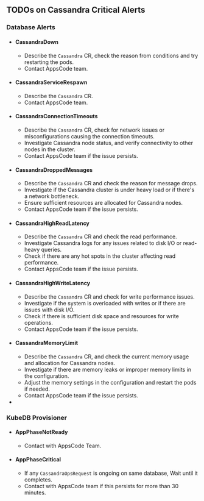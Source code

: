 ## TODOs on Cassandra Critical Alerts

### Database Alerts

- #### CassandraDown
    - Describe the `Cassandra` CR, check the reason from conditions and try restarting the pods.
    - Contact AppsCode team.
- #### CassandraServiceRespawn
    - Describe the `Cassandra` CR.
    - Contact AppsCode team.
- #### CassandraConnectionTimeouts
    - Describe the `Cassandra` CR, check for network issues or misconfigurations causing the connection timeouts.
    - Investigate Cassandra node status, and verify connectivity to other nodes in the cluster.
    - Contact AppsCode team if the issue persists.

- #### CassandraDroppedMessages
    - Describe the `Cassandra` CR and check the reason for message drops.
    - Investigate if the Cassandra cluster is under heavy load or if there's a network bottleneck.
    - Ensure sufficient resources are allocated for Cassandra nodes.
    - Contact AppsCode team if the issue persists.

- #### CassandraHighReadLatency
    - Describe the `Cassandra` CR and check the read performance.
    - Investigate Cassandra logs for any issues related to disk I/O or read-heavy queries.
    - Check if there are any hot spots in the cluster affecting read performance.
    - Contact AppsCode team if the issue persists.

- #### CassandraHighWriteLatency
    - Describe the `Cassandra` CR and check for write performance issues.
    - Investigate if the system is overloaded with writes or if there are issues with disk I/O.
    - Check if there is sufficient disk space and resources for write operations.
    - Contact AppsCode team if the issue persists.

- #### CassandraMemoryLimit
    - Describe the `Cassandra` CR, and check the current memory usage and allocation for Cassandra nodes.
    - Investigate if there are memory leaks or improper memory limits in the configuration.
    - Adjust the memory settings in the configuration and restart the pods if needed.
    - Contact AppsCode team if the issue persists.
- 
### KubeDB Provisioner

- #### AppPhaseNotReady
    - Contact with AppsCode Team.
- #### AppPhaseCritical
    - If any `CassandraOpsRequest` is ongoing on same database, Wait until it completes.
    - Contact with AppsCode team if this persists for more than 30 minutes.
